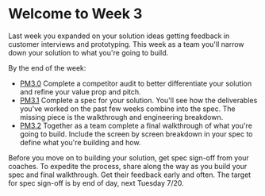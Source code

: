 # Welcome to Week 3

Last week you expanded on your solution ideas getting feedback in customer interviews and prototyping. This week as a team you'll narrow down your solution to what you're going to build.

By the end of the week:
* [PM3.0](https://github.com/tnt-summer-academy/Curriculum-PreSummer/blob/a1ef2fa7d6958574910872a3f8bced298862a0ee/Week%203/%5BPM3.0%5DCompetitor%20audit.md) Complete a competitor audit to better differentiate your solution and refine your value prop and pitch.
* [PM3.1](https://github.com/tnt-summer-academy/Curriculum-PreSummer/blob/a1ef2fa7d6958574910872a3f8bced298862a0ee/Week%203/%5BPM3.1%5DSpec.md) Complete a spec for your solution. You'll see how the deliverables you've worked on the past few weeks combine into the spec. The missing piece is the walkthrough and engineering breakdown.
* [PM3.2](https://github.com/tnt-summer-academy/Curriculum-PreSummer/blob/a1ef2fa7d6958574910872a3f8bced298862a0ee/Week%203/%5BPM3.2%5DWalkthrough.md) Together as a team complete a final walkthrough of what you're going to build. Include the screen by screen breakdown in your spec to define what you're building and how.

Before you move on to building your solution, get spec sign-off from your coaches. To expedite the process, share along the way as you build your spec and final walkthrough. Get their feedback early and often. The target for spec sign-off is by end of day, next Tuesday 7/20.
